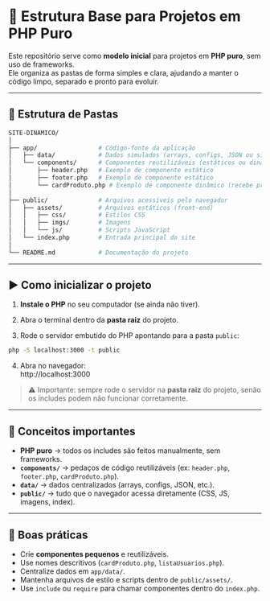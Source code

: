 # 📂 Estrutura Base para Projetos em PHP Puro

Este repositório serve como **modelo inicial** para projetos em **PHP puro**, sem uso de frameworks.  
Ele organiza as pastas de forma simples e clara, ajudando a manter o código limpo, separado e pronto para evoluir.

---

## 🚀 Estrutura de Pastas

```bash
SITE-DINAMICO/
│
├── app/                 # Código-fonte da aplicação
│   ├── data/            # Dados simulados (arrays, configs, JSON ou simulação de banco)
│   └── components/      # Componentes reutilizáveis (estáticos ou dinâmicos)
│       ├── header.php   # Exemplo de componente estático
│       ├── footer.php   # Exemplo de componente estático
│       └── cardProduto.php # Exemplo de componente dinâmico (recebe props/variáveis)
│
├── public/              # Arquivos acessíveis pelo navegador
│   ├── assets/          # Arquivos estáticos (front-end)
│   │   ├── css/         # Estilos CSS
│   │   ├── imgs/        # Imagens
│   │   └── js/          # Scripts JavaScript
│   └── index.php        # Entrada principal do site
│
└── README.md            # Documentação do projeto
```

---

## ▶️ Como inicializar o projeto

1. **Instale o PHP** no seu computador (se ainda não tiver).  

2. Abra o terminal dentro da **pasta raiz** do projeto.

3. Rode o servidor embutido do PHP apontando para a pasta `public`:

```bash
php -S localhost:3000 -t public
```

4. Abra no navegador:  
   http://localhost:3000

> ⚠️ Importante: sempre rode o servidor na **pasta raiz** do projeto, senão os includes podem não funcionar corretamente.

---

## 📌 Conceitos importantes

- **PHP puro** → todos os includes são feitos manualmente, sem frameworks.  
- **`components/`** → pedaços de código reutilizáveis (ex: `header.php`, `footer.php`, `cardProduto.php`).  
- **`data/`** → dados centralizados (arrays, configs, JSON, etc.).  
- **`public/`** → tudo que o navegador acessa diretamente (CSS, JS, imagens, index).

---

## 📝 Boas práticas

- Crie **componentes pequenos** e reutilizáveis.  
- Use nomes descritivos (`cardProduto.php`, `listaUsuarios.php`).  
- Centralize dados em `app/data/`.  
- Mantenha arquivos de estilo e scripts dentro de `public/assets/`.  
- Use `include` ou `require` para chamar componentes dentro do `index.php`.

